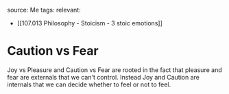 source: Me
tags: 
relevant: 
- [[107.013 Philosophy - Stoicism - 3 stoic emotions]]

# Caution vs Fear

Joy vs Pleasure and Caution vs Fear are rooted in the fact that pleasure and fear are externals that we can't control. Instead Joy and Caution are internals that we can decide whether to feel or not to feel.

